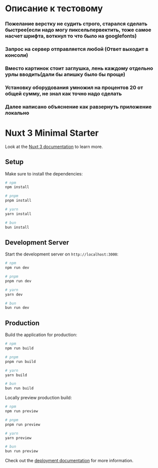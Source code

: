# Описание к тестовому

### Пожелание верстку не судить строго, старался сделать быстрее(если надо могу пиксельпервектить, тоже самое насчет шрифта, воткнул то что было на googlefonts)
### Запрос на сервер отправляется любой (Ответ выходит в консоли)
### Вместо картинок стоит заглушка, лень каждому отдельно урлы вводить(дали бы апишку было бы проще)
### Установку оборудования умножил на процентов 20 от общей сумму, не знал как точно надо сделать
### Далее написано объяснение как равзернуть приложение локально

# Nuxt 3 Minimal Starter

Look at the [Nuxt 3 documentation](https://nuxt.com/docs/getting-started/introduction) to learn more.

## Setup

Make sure to install the dependencies:

```bash
# npm
npm install

# pnpm
pnpm install

# yarn
yarn install

# bun
bun install
```

## Development Server

Start the development server on `http://localhost:3000`:

```bash
# npm
npm run dev

# pnpm
pnpm run dev

# yarn
yarn dev

# bun
bun run dev
```

## Production

Build the application for production:

```bash
# npm
npm run build

# pnpm
pnpm run build

# yarn
yarn build

# bun
bun run build
```

Locally preview production build:

```bash
# npm
npm run preview

# pnpm
pnpm run preview

# yarn
yarn preview

# bun
bun run preview
```

Check out the [deployment documentation](https://nuxt.com/docs/getting-started/deployment) for more information.
